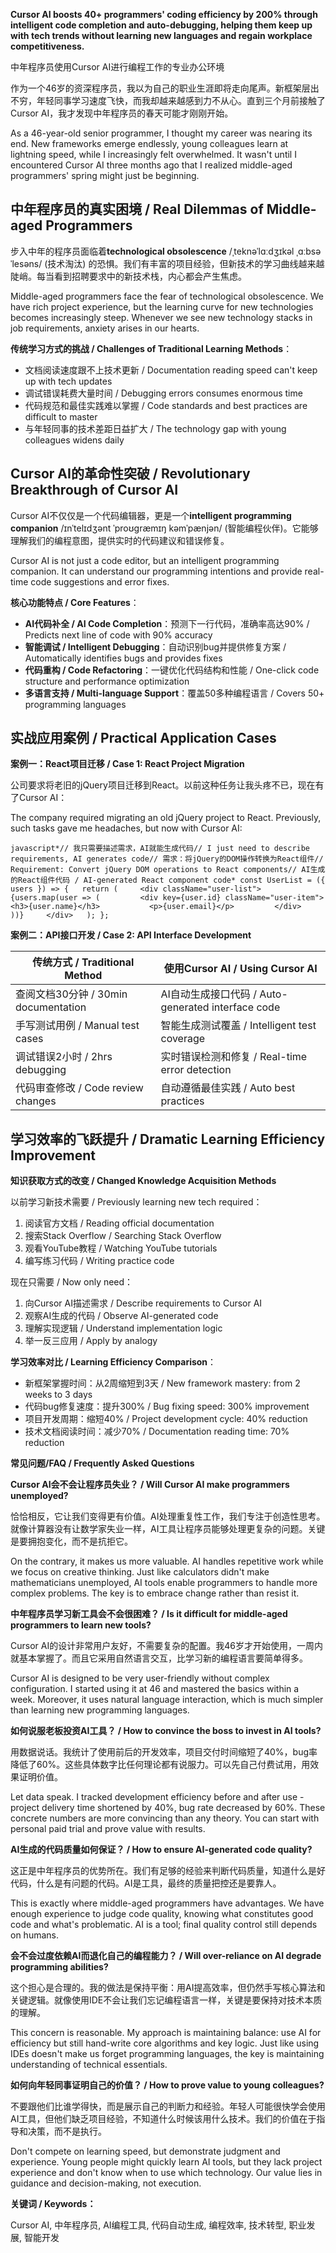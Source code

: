 <p><strong>Cursor AI boosts 40+ programmers' coding efficiency by 200% through intelligent code completion and auto-debugging, helping them keep up with tech trends without learning new languages and regain workplace competitiveness.</strong></p>
<p>中年程序员使用Cursor AI进行编程工作的专业办公环境</p>
<p>作为一个46岁的资深程序员，我以为自己的职业生涯即将走向尾声。新框架层出不穷，年轻同事学习速度飞快，而我却越来越感到力不从心。直到三个月前接触了Cursor AI，我才发现中年程序员的春天可能才刚刚开始。</p>
<p>As a 46-year-old senior programmer, I thought my career was nearing its end. New frameworks emerge endlessly, young colleagues learn at lightning speed, while I increasingly felt overwhelmed. It wasn't until I encountered Cursor AI three months ago that I realized middle-aged programmers' spring might just be beginning.</p>
<h2><strong>中年程序员的真实困境 / Real Dilemmas of Middle-aged Programmers</strong></h2>
<p>步入中年的程序员面临着<strong>technological obsolescence</strong> /ˌteknəˈlɑːdʒɪkəl ˌɑːbsəˈlesəns/ (技术淘汰) 的恐惧。我们有丰富的项目经验，但新技术的学习曲线越来越陡峭。每当看到招聘要求中的新技术栈，内心都会产生焦虑。</p>
<p>Middle-aged programmers face the fear of technological obsolescence. We have rich project experience, but the learning curve for new technologies becomes increasingly steep. Whenever we see new technology stacks in job requirements, anxiety arises in our hearts.</p>
<p><strong>传统学习方式的挑战 / Challenges of Traditional Learning Methods</strong>：</p>
<ul>
<li>文档阅读速度跟不上技术更新 / Documentation reading speed can't keep up with tech updates</li>
<li>调试错误耗费大量时间 / Debugging errors consumes enormous time</li>
<li>代码规范和最佳实践难以掌握 / Code standards and best practices are difficult to master</li>
<li>与年轻同事的技术差距日益扩大 / The technology gap with young colleagues widens daily</li>
</ul>
<h2><strong>Cursor AI的革命性突破 / Revolutionary Breakthrough of Cursor AI</strong></h2>
<p>Cursor AI不仅仅是一个代码编辑器，更是一个<strong>intelligent programming companion</strong> /ɪnˈtelɪdʒənt ˈproʊɡræmɪŋ kəmˈpænjən/ (智能编程伙伴)。它能够理解我们的编程意图，提供实时的代码建议和错误修复。</p>
<p>Cursor AI is not just a code editor, but an intelligent programming companion. It can understand our programming intentions and provide real-time code suggestions and error fixes.</p>
<p><strong>核心功能特点 / Core Features</strong>：</p>
<ul>
<li><strong>AI代码补全 / AI Code Completion</strong>：预测下一行代码，准确率高达90% / Predicts next line of code with 90% accuracy</li>
<li><strong>智能调试 / Intelligent Debugging</strong>：自动识别bug并提供修复方案 / Automatically identifies bugs and provides fixes</li>
<li><strong>代码重构 / Code Refactoring</strong>：一键优化代码结构和性能 / One-click code structure and performance optimization</li>
<li><strong>多语言支持 / Multi-language Support</strong>：覆盖50多种编程语言 / Covers 50+ programming languages</li>
</ul>
<h2><strong>实战应用案例 / Practical Application Cases</strong></h2>
<p><strong>案例一：React项目迁移 / Case 1: React Project Migration</strong></p>
<p>公司要求将老旧的jQuery项目迁移到React。以前这种任务让我头疼不已，现在有了Cursor AI：</p>
<p>The company required migrating an old jQuery project to React. Previously, such tasks gave me headaches, but now with Cursor AI:</p>
<p><code>javascript*// 我只需要描述需求，AI就能生成代码// I just need to describe requirements, AI generates code// 需求：将jQuery的DOM操作转换为React组件// Requirement: Convert jQuery DOM operations to React components// AI生成的React组件代码 / AI-generated React component code* const UserList = ({ users }) =&gt; {   return (     &lt;div className=&quot;user-list&quot;&gt;       {users.map(user =&gt; (         &lt;div key={user.id} className=&quot;user-item&quot;&gt;           &lt;h3&gt;{user.name}&lt;/h3&gt;           &lt;p&gt;{user.email}&lt;/p&gt;         &lt;/div&gt;       ))}     &lt;/div&gt;   ); };</code></p>
<p><strong>案例二：API接口开发 / Case 2: API Interface Development</strong></p>

传统方式 / Traditional Method | 使用Cursor AI / Using Cursor AI
-- | --
查阅文档30分钟 / 30min documentation | AI自动生成接口代码 / Auto-generated interface code
手写测试用例 / Manual test cases | 智能生成测试覆盖 / Intelligent test coverage
调试错误2小时 / 2hrs debugging | 实时错误检测和修复 / Real-time error detection
代码审查修改 / Code review changes | 自动遵循最佳实践 / Auto best practices


<h2><strong>学习效率的飞跃提升 / Dramatic Learning Efficiency Improvement</strong></h2>
<p><strong>知识获取方式的改变 / Changed Knowledge Acquisition Methods</strong></p>
<p>以前学习新技术需要 / Previously learning new tech required：</p>
<ol>
<li>阅读官方文档 / Reading official documentation</li>
<li>搜索Stack Overflow / Searching Stack Overflow</li>
<li>观看YouTube教程 / Watching YouTube tutorials</li>
<li>编写练习代码 / Writing practice code</li>
</ol>
<p>现在只需要 / Now only need：</p>
<ol>
<li>向Cursor AI描述需求 / Describe requirements to Cursor AI</li>
<li>观察AI生成的代码 / Observe AI-generated code</li>
<li>理解实现逻辑 / Understand implementation logic</li>
<li>举一反三应用 / Apply by analogy</li>
</ol>
<p><strong>学习效率对比 / Learning Efficiency Comparison</strong>：</p>
<ul>
<li>新框架掌握时间：从2周缩短到3天 / New framework mastery: from 2 weeks to 3 days</li>
<li>代码bug修复速度：提升300% / Bug fixing speed: 300% improvement</li>
<li>项目开发周期：缩短40% / Project development cycle: 40% reduction</li>
<li>技术文档阅读时间：减少70% / Documentation reading time: 70% reduction</li>
</ul>
<p><strong>常见问题/FAQ / Frequently Asked Questions</strong></p>
<p><strong>Cursor AI会不会让程序员失业？ / Will Cursor AI make programmers unemployed?</strong></p>
<p>恰恰相反，它让我们变得更有价值。AI处理重复性工作，我们专注于创造性思考。就像计算器没有让数学家失业一样，AI工具让程序员能够处理更复杂的问题。关键是要拥抱变化，而不是抗拒它。</p>
<p>On the contrary, it makes us more valuable. AI handles repetitive work while we focus on creative thinking. Just like calculators didn't make mathematicians unemployed, AI tools enable programmers to handle more complex problems. The key is to embrace change rather than resist it.</p>
<p><strong>中年程序员学习新工具会不会很困难？ / Is it difficult for middle-aged programmers to learn new tools?</strong></p>
<p>Cursor AI的设计非常用户友好，不需要复杂的配置。我46岁才开始使用，一周内就基本掌握了。而且它采用自然语言交互，比学习新的编程语言要简单得多。</p>
<p>Cursor AI is designed to be very user-friendly without complex configuration. I started using it at 46 and mastered the basics within a week. Moreover, it uses natural language interaction, which is much simpler than learning new programming languages.</p>
<p><strong>如何说服老板投资AI工具？ / How to convince the boss to invest in AI tools?</strong></p>
<p>用数据说话。我统计了使用前后的开发效率，项目交付时间缩短了40%，bug率降低了60%。这些具体数字比任何理论都有说服力。可以先自己付费试用，用效果证明价值。</p>
<p>Let data speak. I tracked development efficiency before and after use - project delivery time shortened by 40%, bug rate decreased by 60%. These concrete numbers are more convincing than any theory. You can start with personal paid trial and prove value with results.</p>
<p><strong>AI生成的代码质量如何保证？ / How to ensure AI-generated code quality?</strong></p>
<p>这正是中年程序员的优势所在。我们有足够的经验来判断代码质量，知道什么是好代码，什么是有问题的代码。AI是工具，最终的质量把控还是要靠人。</p>
<p>This is exactly where middle-aged programmers have advantages. We have enough experience to judge code quality, knowing what constitutes good code and what's problematic. AI is a tool; final quality control still depends on humans.</p>
<p><strong>会不会过度依赖AI而退化自己的编程能力？ / Will over-reliance on AI degrade programming abilities?</strong></p>
<p>这个担心是合理的。我的做法是保持平衡：用AI提高效率，但仍然手写核心算法和关键逻辑。就像使用IDE不会让我们忘记编程语言一样，关键是要保持对技术本质的理解。</p>
<p>This concern is reasonable. My approach is maintaining balance: use AI for efficiency but still hand-write core algorithms and key logic. Just like using IDEs doesn't make us forget programming languages, the key is maintaining understanding of technical essentials.</p>
<p><strong>如何向年轻同事证明自己的价值？ / How to prove value to young colleagues?</strong></p>
<p>不要跟他们比谁学得快，而是展示自己的判断力和经验。年轻人可能很快学会使用AI工具，但他们缺乏项目经验，不知道什么时候该用什么技术。我们的价值在于指导和决策，而不是执行。</p>
<p>Don't compete on learning speed, but demonstrate judgment and experience. Young people might quickly learn AI tools, but they lack project experience and don't know when to use which technology. Our value lies in guidance and decision-making, not execution.</p>
<p><strong>关键词 / Keywords：</strong></p>
<p>Cursor AI, 中年程序员, AI编程工具, 代码自动生成, 编程效率, 技术转型, 职业发展, 智能开发</p>
<!-- notionvc: dcc69ab8-89ae-47bd-aeb0-cb8965611e2e -->

